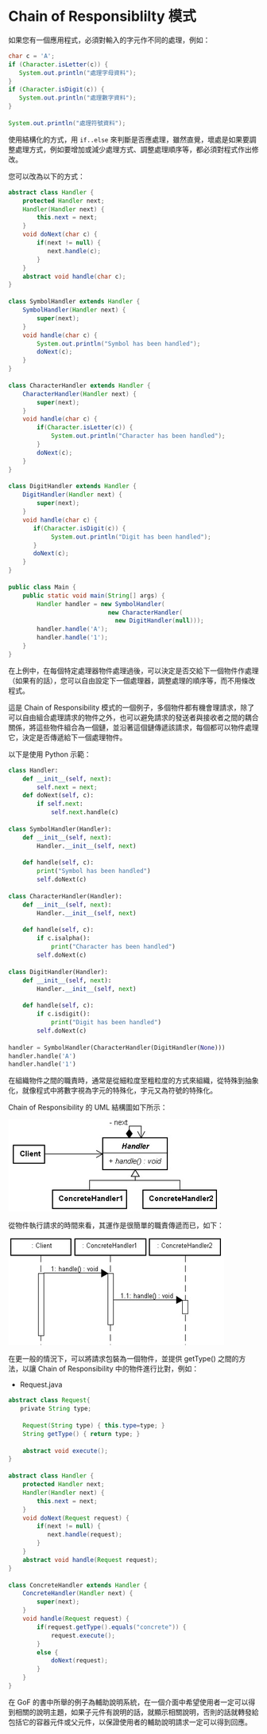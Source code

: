 # Chain of Responsiblilty 模式

如果您有一個應用程式，必須對輸入的字元作不同的處理，例如：

```java
char c = 'A';
if (Character.isLetter(c)) {
   System.out.println("處理字母資料");
}
if (Character.isDigit(c)) {
   System.out.println("處理數字資料");
}

System.out.println("處理符號資料");
```

使用結構化的方式，用 `if..else` 來判斷是否應處理，雖然直覺，壞處是如果要調整處理方式，例如要增加或減少處理方式、調整處理順序等，都必須對程式作出修改。

您可以改為以下的方式：

```java
abstract class Handler {
    protected Handler next;
    Handler(Handler next) {
        this.next = next;
    }    
    void doNext(char c) {
        if(next != null) {
           next.handle(c);
        }
    }
    abstract void handle(char c);
}

class SymbolHandler extends Handler {
    SymbolHandler(Handler next) {
        super(next);
    }
    void handle(char c) {
        System.out.println("Symbol has been handled");
        doNext(c);
    }
}

class CharacterHandler extends Handler {
    CharacterHandler(Handler next) {
        super(next);
    }    
    void handle(char c) {
        if(Character.isLetter(c)) {
            System.out.println("Character has been handled"); 
        }
        doNext(c);
    }
}

class DigitHandler extends Handler {
    DigitHandler(Handler next) {
        super(next);
    }    
    void handle(char c) { 
       if(Character.isDigit(c)) {
            System.out.println("Digit has been handled"); 
       }
       doNext(c);
    }
}

public class Main {
    public static void main(String[] args) {
        Handler handler = new SymbolHandler(
                            new CharacterHandler(
                              new DigitHandler(null)));
        handler.handle('A');
        handler.handle('1');
    }
}
```

在上例中，在每個特定處理器物件處理過後，可以決定是否交給下一個物件作處理（如果有的話），您可以自由設定下一個處理器，調整處理的順序等，而不用條改程式。

這是 Chain of Responsibility 模式的一個例子，多個物件都有機會理請求，除了可以自由組合處理請求的物件之外，也可以避免請求的發送者與接收者之間的耦合關係，將這些物件組合為一個鏈，並沿著這個鏈傳遞該請求，每個都可以物件處理它，決定是否傳遞給下一個處理物件。

以下是使用 Python 示範：

```python
class Handler:
    def __init__(self, next):
        self.next = next;
    def doNext(self, c):
        if self.next:
            self.next.handle(c)

class SymbolHandler(Handler):
    def __init__(self, next):
        Handler.__init__(self, next)
        
    def handle(self, c):
        print("Symbol has been handled")
        self.doNext(c)

class CharacterHandler(Handler):
    def __init__(self, next):
        Handler.__init__(self, next)
        
    def handle(self, c):
        if c.isalpha():
            print("Character has been handled")
        self.doNext(c)        

class DigitHandler(Handler):
    def __init__(self, next):
        Handler.__init__(self, next)
        
    def handle(self, c):
        if c.isdigit():
            print("Digit has been handled")
        self.doNext(c)        

handler = SymbolHandler(CharacterHandler(DigitHandler(None)))
handler.handle('A')
handler.handle('1')
```

在組織物件之間的職責時，通常是從細粒度至粗粒度的方式來組織，從特殊到抽象化，就像程式中將數字視為字元的特殊化，字元又為符號的特殊化。

Chain of Responsibility 的 UML 結構圖如下所示：

![](ChainOfResponsibility-1.jpg)

從物件執行請求的時間來看，其運作是很簡單的職責傳遞而已，如下：

![](ChainOfResponsibility-2.jpg)

在更一般的情況下，可以將請求包裝為一個物件，並提供 getType() 之間的方法，以讓 Chain of Responsibility 中的物件進行比對，例如：

* Request.java

```java
abstract class Request{ 
　　private String type; 

    Request(String type) { this.type=type; }
    String getType() { return type; }

    abstract void execute();
} 

abstract class Handler {
    protected Handler next;
    Handler(Handler next) {
        this.next = next;
    }    
    void doNext(Request request) {
        if(next != null) {
           next.handle(request);
        }
    }
    abstract void handle(Request request);
}

class ConcreteHandler extends Handler {
    ConcreteHandler(Handler next) {
        super(next);
    }
    void handle(Request request) {
        if(request.getType().equals("concrete")) {
            request.execute();
        }
        else {
            doNext(request);
        }
    }
}
```

在 GoF 的書中所舉的例子為輔助說明系統，在一個介面中希望使用者一定可以得到相關的說明主題，如果子元件有說明的話，就顯示相關說明，否則的話就轉發給包括它的容器元件或父元件，以保證使用者的輔助說明請求一定可以得到回應。